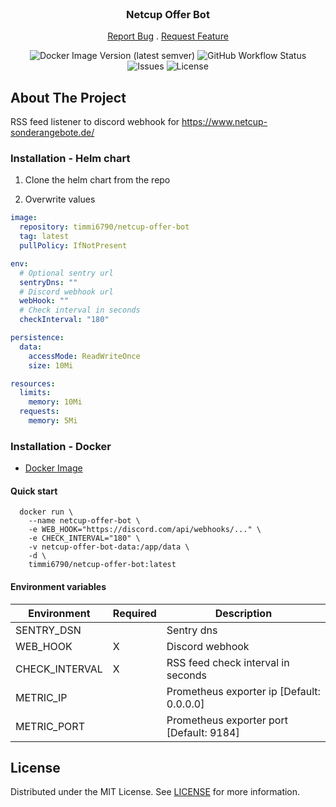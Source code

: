 <br/>
<p align="center">
  <h3 align="center">Netcup Offer Bot</h3>

  <p align="center">
    <a href="https://github.com/Timmi6790/netcup-offer-bot/issues">Report Bug</a>
    .
    <a href="https://github.com/Timmi6790/netcup-offer-bot/issues">Request Feature</a>
  </p>
</p>

<div align="center">

![Docker Image Version (latest semver)](https://img.shields.io/docker/v/timmi6790/netcup-offer-bot)
![GitHub Workflow Status](https://img.shields.io/github/actions/workflow/status/Timmi6790/netcup-offer-bot/clippy.yml)
![Issues](https://img.shields.io/github/issues/Timmi6790/netcup-offer-bot)
![License](https://img.shields.io/github/license/Timmi6790/netcup-offer-bot)

</div>

## About The Project

RSS feed listener to discord webhook for https://www.netcup-sonderangebote.de/

### Installation - Helm chart

1. Clone the helm chart from the repo

2. Overwrite values

```yaml
image:
  repository: timmi6790/netcup-offer-bot
  tag: latest
  pullPolicy: IfNotPresent

env:
  # Optional sentry url
  sentryDns: ""
  # Discord webhook url
  webHook: ""
  # Check interval in seconds
  checkInterval: "180"

persistence:
  data:
    accessMode: ReadWriteOnce
    size: 10Mi

resources:
  limits:
    memory: 10Mi
  requests:
    memory: 5Mi
```

### Installation - Docker

- [Docker Image](https://hub.docker.com/repository/docker/timmi6790/netcup-offer-bot)

#### Quick start

```shell
  docker run \
    --name netcup-offer-bot \
    -e WEB_HOOK="https://discord.com/api/webhooks/..." \
    -e CHECK_INTERVAL="180" \
    -v netcup-offer-bot-data:/app/data \
    -d \
    timmi6790/netcup-offer-bot:latest
  ```

#### Environment variables

| Environment    	  | Required 	  | Description                         	                                 |
|-------------------|-------------|-----------------------------------------------------------------------|
| SENTRY_DSN     	  | 	           | Sentry dns                          	                                 |
| WEB_HOOK       	  | X         	 | Discord webhook                     	                                 |
| CHECK_INTERVAL 	  | X         	 | RSS feed check interval in seconds 	                                  |
| METRIC_IP       	 | 	           | Prometheus exporter ip [Default: 0.0.0.0]                           	 |
| METRIC_PORT     	 | 	           | Prometheus exporter port [Default: 9184]                            	 |

## License

Distributed under the MIT License. See [LICENSE](https://github.com/Timmi6790/netcup-offer-bot/blob/main/LICENSE.md) for
more information.